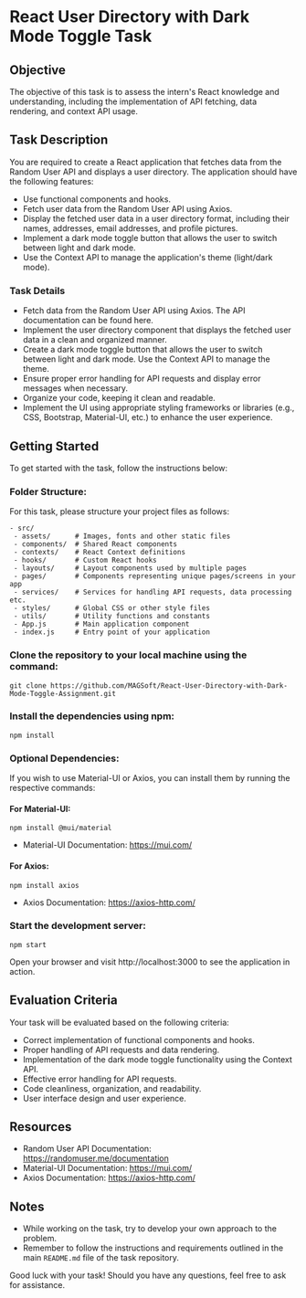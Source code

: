 # React User Directory with Dark Mode Toggle Task

## Objective    
The objective of this task is to assess the intern's React knowledge and understanding, including the implementation of API fetching, data rendering, and context API usage.

## Task Description
You are required to create a React application that fetches data from the Random User API and displays a user directory. The application should have the following features:

- Use functional components and hooks.
- Fetch user data from the Random User API using Axios.
- Display the fetched user data in a user directory format, including their names, addresses, email addresses, and profile pictures.
- Implement a dark mode toggle button that allows the user to switch between light and dark mode.
- Use the Context API to manage the application's theme (light/dark mode).

### Task Details
- Fetch data from the Random User API using Axios. The API documentation can be found here.
- Implement the user directory component that displays the fetched user data in a clean and organized manner.
- Create a dark mode toggle button that allows the user to switch between light and dark mode. Use the Context API to manage the theme.
- Ensure proper error handling for API requests and display error messages when necessary.
- Organize your code, keeping it clean and readable.
- Implement the UI using appropriate styling frameworks or libraries (e.g., CSS, Bootstrap, Material-UI, etc.) to enhance the user experience.

## Getting Started
To get started with the task, follow the instructions below:

### Folder Structure:
For this task, please structure your project files as follows:

 ``` 
 - src/
  - assets/      # Images, fonts and other static files
  - components/  # Shared React components
  - contexts/    # React Context definitions
  - hooks/       # Custom React hooks
  - layouts/     # Layout components used by multiple pages
  - pages/       # Components representing unique pages/screens in your app
  - services/    # Services for handling API requests, data processing etc.
  - styles/      # Global CSS or other style files
  - utils/       # Utility functions and constants
  - App.js       # Main application component
  - index.js     # Entry point of your application

 ```

### Clone the repository to your local machine using the command:

 ```
git clone https://github.com/MAGSoft/React-User-Directory-with-Dark-Mode-Toggle-Assignment.git
 ```
 
### Install the dependencies using npm:

 ```
npm install
 ```
### Optional Dependencies:
If you wish to use Material-UI or Axios, you can install them by running the respective commands:

#### For Material-UI:
``` 
npm install @mui/material
```
- Material-UI Documentation: https://mui.com/

#### For Axios:
``` 
npm install axios

``` 
- Axios Documentation: https://axios-http.com/

### Start the development server:
 ```
npm start
 ```

Open your browser and visit http://localhost:3000 to see the application in action.

## Evaluation Criteria
Your task will be evaluated based on the following criteria:

- Correct implementation of functional components and hooks.
- Proper handling of API requests and data rendering.
- Implementation of the dark mode toggle functionality using the Context API.
- Effective error handling for API requests.
- Code cleanliness, organization, and readability.
- User interface design and user experience.

## Resources
- Random User API Documentation: https://randomuser.me/documentation
- Material-UI Documentation: https://mui.com/
- Axios Documentation: https://axios-http.com/

## Notes

- While working on the task, try to develop your own approach to the problem.
- Remember to follow the instructions and requirements outlined in the main `README.md` file of the task repository.


Good luck with your task! Should you have any questions, feel free to ask for assistance.




